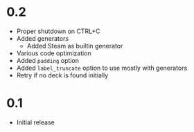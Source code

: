# 0.2
- Proper shutdown on CTRL+C
- Added generators
  - Added Steam as builtin generator
- Various code optimization
- Added `padding` option
- Added `label_truncate` option to use mostly with generators
- Retry if no deck is found initially

# 0.1
- Initial release